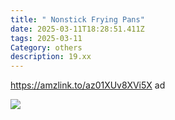 ```yaml
---
title: " Nonstick Frying Pans"
date: 2025-03-11T18:28:51.411Z
tags: 2025-03-11
Category: others
description: 19.xx
---
```

https://amzlink.to/az01XUv8XVi5X  ad  

![](https://m.media-amazon.com/images/I/71xVBs7Oo3L._AC_SL1500_.jpg)

<!--EndFragment-->